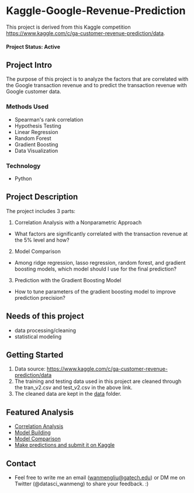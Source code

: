 # Kaggle-Google-Revenue-Prediction
This project is derived from this Kaggle competition https://www.kaggle.com/c/ga-customer-revenue-prediction/data.

#### Project Status: Active

## Project Intro
The purpose of this project is to analyze the factors that are correlated with the Google transaction revenue and to predict the transaction revenue with Google customer data.

### Methods Used
* Spearman's rank correlation
* Hypothesis Testing
* Linear Regression
* Random Forest
* Gradient Boosting
* Data Visualization

### Technology
* Python

## Project Description
The project includes 3 parts:

1. Correlation Analysis with a Nonparametric Approach
- What factors are significantly correlated with the transaction revenue at the 5% level and how?

2. Model Comparison
- Among ridge regression, lasso regression, random forest, and gradient boosting models, which model should I use for the final prediction?

3. Prediction with the Gradient Boosting Model
- How to tune parameters of the gradient boosting model to improve prediction precision?


## Needs of this project

- data processing/cleaning
- statistical modeling

## Getting Started

1. Data source: https://www.kaggle.com/c/ga-customer-revenue-prediction/data
2. The training and testing data used in this project are cleaned through the tran_v2.csv and test_v2.csv in the above link. 
3. The cleaned data are kept in the [data](https://github.com/wanmengmercury/Kaggle-Google-Revenue-Prediction/tree/main/data) folder. 

## Featured Analysis
* [Correlation Analysis](https://github.com/wanmengmercury/Kaggle-Google-Revenue-Prediction/blob/main/Correlation%20Analysis.ipynb)
* [Model Building](https://github.com/wanmengmercury/Kaggle-Google-Revenue-Prediction/blob/main/Model%20Building(Gradient%20Boosting).ipynb)
* [Model Comparison](https://github.com/wanmengmercury/Kaggle-Google-Revenue-Prediction/blob/main/Model%20Comparison.ipynb)
* [Make predictions and submit it on Kaggle](https://github.com/wanmengmercury/Kaggle-Google-Revenue-Prediction/blob/main/Kaggle%20submission.ipynb)

## Contact
* Feel free to write me an email (wanmengliu@gatech.edu) or DM me on Twitter (@datasci_wanmeng) to share your feedback. :)
